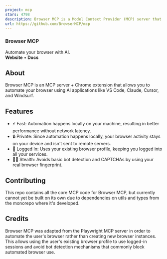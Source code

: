 ```yaml
---
project: mcp
stars: 4798
description: Browser MCP is a Model Context Provider (MCP) server that allows AI applications to control your browser
url: https://github.com/BrowserMCP/mcp
---
```


### Browser MCP

Automate your browser with AI.  
**Website** • **Docs**

About
-----

Browser MCP is an MCP server + Chrome extension that allows you to automate your browser using AI applications like VS Code, Claude, Cursor, and Windsurf.

Features
--------

-   ⚡ Fast: Automation happens locally on your machine, resulting in better performance without network latency.
-   🔒 Private: Since automation happens locally, your browser activity stays on your device and isn't sent to remote servers.
-   👤 Logged In: Uses your existing browser profile, keeping you logged into all your services.
-   🥷🏼 Stealth: Avoids basic bot detection and CAPTCHAs by using your real browser fingerprint.

Contributing
------------

This repo contains all the core MCP code for Browser MCP, but currently cannot yet be built on its own due to dependencies on utils and types from the monorepo where it's developed.

Credits
-------

Browser MCP was adapted from the Playwright MCP server in order to automate the user's browser rather than creating new browser instances. This allows using the user's existing browser profile to use logged-in sessions and avoid bot detection mechanisms that commonly block automated browser use.

